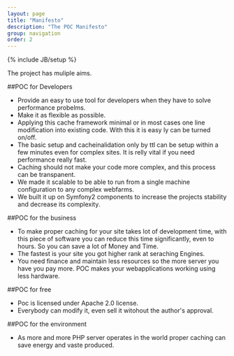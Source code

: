 ```yaml
---
layout: page
title: "Manifesto"
description: "The POC Manifesto"
group: navigation
order: 2
---
```

{% include JB/setup %}

The project has muliple aims.

##POC for Developers 
 - Provide an easy to use tool for developers when they have to solve performance probelms.
 - Make it as flexible as possible.
 - Applying this cache framework minimal or in most cases one line modification into existing code. With this it is easy ly can be turned on/off.
 - The basic setup and cacheinalidation only by ttl can be setup within a few minutes even for complex sites. It is relly vital if you need performance really fast.
 - Caching should not make your code more complex, and this process can be transpanent.
 - We made it scalable to be able to run from a single machine configuration to any complex webfarms.
 - We built it up on Symfony2 components to increase the projects stability and decrease its complexity.


##POC for the business
 - To make proper caching for your site takes lot of development time, with this piece of software you can reduce this time significantly, even to hours. So you can save a lot of Money and Time.
 - The fastest is your site you got higher rank at seraching Engines.
 - You need finance and maintain less resources so the more server you have you pay more. POC makes your webapplications working using less hardware.

##POC for free
 - Poc is licensed under Apache 2.0 license.
 - Everybody can modify it, even sell it witohout the author's approval.

##POC for the environment
 - As more and more PHP server operates in the world proper caching can save energy and vaste produced.

